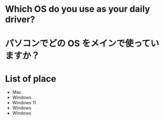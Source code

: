 # Which OS do you use as your daily driver?

# パソコンでどの OS をメインで使っていますか？

# List of place

- Mac
- Windows
- Windows 11
- Windows
- Windows
